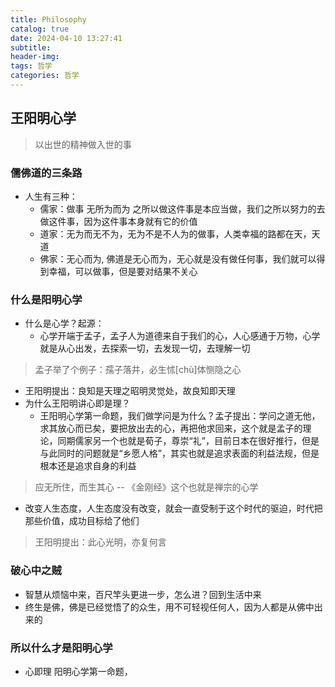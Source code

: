 ```yaml
---
title: Philosophy
catalog: true
date: 2024-04-10 13:27:41
subtitle:
header-img:
tags: 哲学
categories: 哲学
---
```


## 王阳明心学
> 以出世的精神做入世的事

### 儒佛道的三条路
- 人生有三种：
  -  儒家：做事 无所为而为 之所以做这件事是本应当做，我们之所以努力的去做这件事，因为这件事本身就有它的价值
  -  道家：无为而无不为，无为不是不人为的做事，人类幸福的路都在天，天道
  -  佛家：无心而为, 佛道是无心而为，无心就是没有做任何事，我们就可以得到幸福，可以做事，但是要对结果不关心

### 什么是阳明心学
- 什么是心学？起源：
  - 心学开端于孟子，孟子人为道德来自于我们的心，人心感通于万物，心学就是从心出发，去探索一切，去发现一切，去理解一切
> 孟子举了个例子：孺子落井，必生怵[chù]体恻隐之心
  - 王阳明提出：良知是天理之昭明灵觉处，故良知即天理
- 为什么王阳明讲心即是理？
  - 王阳明心学第一命题，我们做学问是为什么？孟子提出：学问之道无他，求其放心而已矣，要把放出去的心，再把他求回来，这个就是孟子的理论，同期儒家另一个也就是荀子，尊崇“礼”，目前日本在很好推行，但是与此同时的问题就是“乡愿人格”，其实也就是追求表面的利益法规，但是根本还是追求自身的利益
> 应无所住，而生其心 -- 《金刚经》这个也就是禅宗的心学
  - 改变人生态度，人生态度没有改变，就会一直受制于这个时代的驱迫，时代把那些价值，成功目标给了他们
> 王阳明提出：此心光明，亦复何言

### 破心中之贼
- 智慧从烦恼中来，百尺竿头更进一步，怎么进？回到生活中来
- 终生是佛，佛是已经觉悟了的众生，用不可轻视任何人，因为人都是从佛中出来的

### 所以什么才是阳明心学
- 心即理 阳明心学第一命题，

